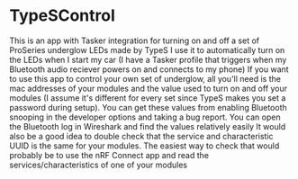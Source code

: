 # TypeSControl

This is an app with Tasker integration for turning on and off a set of ProSeries underglow LEDs made by TypeS
I use it to automatically turn on the LEDs when I start my car (I have a Tasker profile that triggers when my Bluetooth audio reciever powers on and connects to my phone)
If you want to use this app to control your own set of underglow, all you'll need is the mac addresses of your modules and the value used to turn on and off your modules (I assume it's different for every set since TypeS makes you set a password during setup). You can get these values from enabling Bluetooth snooping in the developer options and taking a bug report. You can open the Bluetooth log in Wireshark and find the values relatively easily
It would also be a good idea to double check that the service and characteristic UUID is the same for your modules. The easiest way to check that would probably be to use the nRF Connect app and read the services/characteristics of one of your modules
